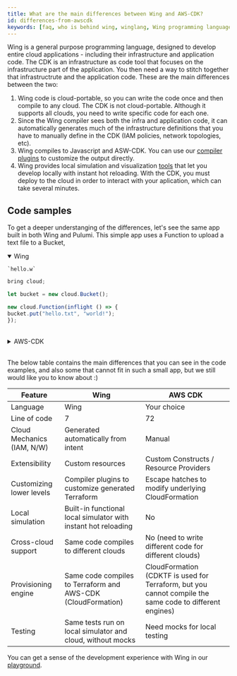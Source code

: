 ```yaml
---
title: What are the main differences between Wing and AWS-CDK?
id: differences-from-awscdk
keywords: [faq, who is behind wing, winglang, Wing programming language, Wing language, CDK, AWS-CDK]
---
```


Wing is a general purpose programming language, designed to develop entire cloud applications - including their infrastructure and application code. 
The CDK is an infrastructure as code tool that focuses on the infrastructure part of the application. You then need a way to stitch together that infrastructrute and the application code.
These are the main differences between the two:

1. Wing code is cloud-portable, so you can write the code once and then compile to any cloud. The CDK is not cloud-portable. Although it supports all clouds, you need to write specific code for each one.
2. Since the Wing compiler sees both the infra and application code, it can automatically generates much of the infrastructure definitions that you have to manually define in the CDK (IAM policies, network topologies, etc).
3. Wing compiles to Javascript and ASW-CDK. You can use our [compiler plugins](https://docs.winglang.io/blog/2023/02/17/plugins) to customize the output directly.
4. Wing provides local simulation and visualization [tools](https://docs.winglang.io/getting-started/console) that let you develop locally with instant hot reloading. With the CDK, you must deploy to the cloud in order to interact with your aplication, which can take several minutes.

## Code samples

To get a deeper understanging of the differences, let's see the same app built in both Wing and Pulumi.
This simple app uses a Function to upload a text file to a Bucket,

<details open>
  <summary>Wing</summary>


    `hello.w`

```ts
bring cloud;

let bucket = new cloud.Bucket();

new cloud.Function(inflight () => {
bucket.put("hello.txt", "world!");
});
```

</details>
<br/>

<details>
  <summary>AWS-CDK</summary>

`index.js`

```js
const AWS = require('aws-sdk');
const S3 = new AWS.S3();

exports.handler = async (event) => {
  const bucketName = process.env.BUCKET_NAME;
  const key = 'hello.txt';
  const content = 'Hello world!';

  const params = {
    Bucket: bucketName,
    Key: key,
    Body: content,
  };

  try {
    await S3.putObject(params).promise();
    return {
      statusCode: 200,
      body: JSON.stringify('File uploaded successfully.'),
    };
  } catch (error) {
    console.error(error);
    return {
      statusCode: 500,
      body: JSON.stringify('Error uploading the file.'),
    };
  }
};
```

`hello.js`

```js
const cdk = require('@aws-cdk/core');
const lambda = require('@aws-cdk/aws-lambda');
const s3 = require('@aws-cdk/aws-s3');
const iam = require('@aws-cdk/aws-iam');

class YourProjectNameStack extends cdk.Stack {
  constructor(scope, id, props) {
    super(scope, id, props);

    const bucket = new s3.Bucket(this, 'MyBucket', {
      versioned: false,
    });

    const lambdaRole = new iam.Role(this, 'LambdaRole', {
      assumedBy: new iam.ServicePrincipal('lambda.amazonaws.com'),
    });

    lambdaRole.addToPolicy(
      new iam.PolicyStatement({
        actions: ['logs:CreateLogGroup', 'logs:CreateLogStream', 'logs:PutLogEvents'],
        resources: ['arn:aws:logs:*:*:*'],
      }),
    );

    lambdaRole.addToPolicy(
      new iam.PolicyStatement({
        actions: ['s3:PutObject'],
        resources: [`${bucket.bucketArn}/*`],
      }),
    );

    const uploadFunction = new lambda.Function(this, 'UploadFunction', {
      runtime: lambda.Runtime.NODEJS_14_X,
      handler: 'index.handler',
      code: lambda.Code.fromAsset('path/to/your/index.js'),
      role: lambdaRole,
      environment: {
        BUCKET_NAME: bucket.bucketName,
      },
    });
  }
}

module.exports = { YourProjectNameStack };
```
</details>
<br/>

The below table contains the main differences that you can see in the code examples, and also some that cannot fit in such a small app, but we still would like you to know about :)

| Feature                                         | Wing                                                      | AWS CDK                                      |
|-------------------------------------------------|-----------------------------------------------------------|----------------------------------------------|
| Language                                        | Wing                                                      | Your choice                                  |
| Line of code                                    | 7                                                         | 72                                           |
| Cloud Mechanics (IAM, N/W)                      | Generated automatically from intent                       | Manual                                       |
| Extensibility                                   | Custom resources                                          | Custom Constructs / Resource Providers       |
| Customizing lower levels                        | Compiler plugins to customize generated Terraform         | Escape hatches to modify underlying CloudFormation |
| Local simulation                                | Built-in functional local simulator with instant hot reloading | No                                |
| Cross-cloud support                             | Same code compiles to different clouds                    | No (need to write different code for different clouds) |
| Provisioning engine                             | Same code compiles to Terraform and AWS-CDK (CloudFormation) | CloudFormation (CDKTF is used for Terraform, but you cannot compile the same code to different engines) |
| Testing                                         | Same tests run on local simulator and cloud, without mocks | Need mocks for local testing                |

You can get a sense of the development experience with Wing in our [playground](https://play.winglang.io/).